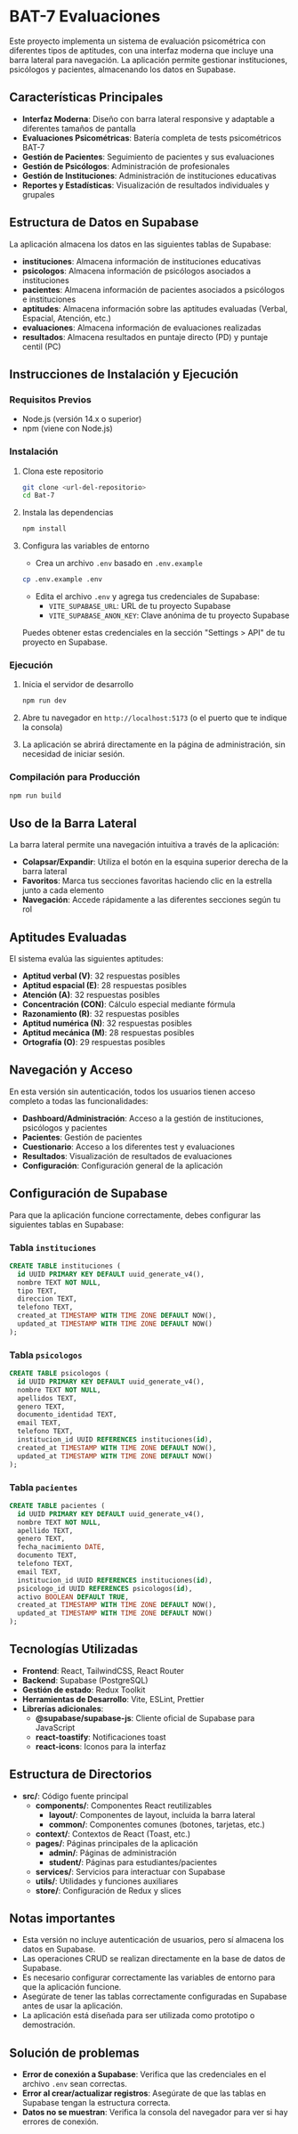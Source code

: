 # BAT-7 Evaluaciones

Este proyecto implementa un sistema de evaluación psicométrica con diferentes tipos de aptitudes, con una interfaz moderna que incluye una barra lateral para navegación. La aplicación permite gestionar instituciones, psicólogos y pacientes, almacenando los datos en Supabase.

## Características Principales

- **Interfaz Moderna**: Diseño con barra lateral responsive y adaptable a diferentes tamaños de pantalla
- **Evaluaciones Psicométricas**: Batería completa de tests psicométricos BAT-7
- **Gestión de Pacientes**: Seguimiento de pacientes y sus evaluaciones
- **Gestión de Psicólogos**: Administración de profesionales
- **Gestión de Instituciones**: Administración de instituciones educativas
- **Reportes y Estadísticas**: Visualización de resultados individuales y grupales

## Estructura de Datos en Supabase

La aplicación almacena los datos en las siguientes tablas de Supabase:

- **instituciones**: Almacena información de instituciones educativas
- **psicologos**: Almacena información de psicólogos asociados a instituciones
- **pacientes**: Almacena información de pacientes asociados a psicólogos e instituciones
- **aptitudes**: Almacena información sobre las aptitudes evaluadas (Verbal, Espacial, Atención, etc.)
- **evaluaciones**: Almacena información de evaluaciones realizadas
- **resultados**: Almacena resultados en puntaje directo (PD) y puntaje centil (PC)

## Instrucciones de Instalación y Ejecución

### Requisitos Previos

- Node.js (versión 14.x o superior)
- npm (viene con Node.js)

### Instalación

1. Clona este repositorio
   ```bash
   git clone <url-del-repositorio>
   cd Bat-7
   ```

2. Instala las dependencias
   ```bash
   npm install
   ```

3. Configura las variables de entorno
   - Crea un archivo `.env` basado en `.env.example`
   ```bash
   cp .env.example .env
   ```
   - Edita el archivo `.env` y agrega tus credenciales de Supabase:
     - `VITE_SUPABASE_URL`: URL de tu proyecto Supabase
     - `VITE_SUPABASE_ANON_KEY`: Clave anónima de tu proyecto Supabase

   Puedes obtener estas credenciales en la sección "Settings > API" de tu proyecto en Supabase.

### Ejecución

1. Inicia el servidor de desarrollo
   ```bash
   npm run dev
   ```

2. Abre tu navegador en `http://localhost:5173` (o el puerto que te indique la consola)

3. La aplicación se abrirá directamente en la página de administración, sin necesidad de iniciar sesión.

### Compilación para Producción

```bash
npm run build
```

## Uso de la Barra Lateral

La barra lateral permite una navegación intuitiva a través de la aplicación:

- **Colapsar/Expandir**: Utiliza el botón en la esquina superior derecha de la barra lateral
- **Favoritos**: Marca tus secciones favoritas haciendo clic en la estrella junto a cada elemento
- **Navegación**: Accede rápidamente a las diferentes secciones según tu rol

## Aptitudes Evaluadas

El sistema evalúa las siguientes aptitudes:

- **Aptitud verbal (V)**: 32 respuestas posibles
- **Aptitud espacial (E)**: 28 respuestas posibles
- **Atención (A)**: 32 respuestas posibles
- **Concentración (CON)**: Cálculo especial mediante fórmula
- **Razonamiento (R)**: 32 respuestas posibles
- **Aptitud numérica (N)**: 32 respuestas posibles
- **Aptitud mecánica (M)**: 28 respuestas posibles
- **Ortografía (O)**: 29 respuestas posibles

## Navegación y Acceso

En esta versión sin autenticación, todos los usuarios tienen acceso completo a todas las funcionalidades:

- **Dashboard/Administración**: Acceso a la gestión de instituciones, psicólogos y pacientes
- **Pacientes**: Gestión de pacientes
- **Cuestionario**: Acceso a los diferentes test y evaluaciones
- **Resultados**: Visualización de resultados de evaluaciones
- **Configuración**: Configuración general de la aplicación

## Configuración de Supabase

Para que la aplicación funcione correctamente, debes configurar las siguientes tablas en Supabase:

### Tabla `instituciones`
```sql
CREATE TABLE instituciones (
  id UUID PRIMARY KEY DEFAULT uuid_generate_v4(),
  nombre TEXT NOT NULL,
  tipo TEXT,
  direccion TEXT,
  telefono TEXT,
  created_at TIMESTAMP WITH TIME ZONE DEFAULT NOW(),
  updated_at TIMESTAMP WITH TIME ZONE DEFAULT NOW()
);
```

### Tabla `psicologos`
```sql
CREATE TABLE psicologos (
  id UUID PRIMARY KEY DEFAULT uuid_generate_v4(),
  nombre TEXT NOT NULL,
  apellidos TEXT,
  genero TEXT,
  documento_identidad TEXT,
  email TEXT,
  telefono TEXT,
  institucion_id UUID REFERENCES instituciones(id),
  created_at TIMESTAMP WITH TIME ZONE DEFAULT NOW(),
  updated_at TIMESTAMP WITH TIME ZONE DEFAULT NOW()
);
```

### Tabla `pacientes`
```sql
CREATE TABLE pacientes (
  id UUID PRIMARY KEY DEFAULT uuid_generate_v4(),
  nombre TEXT NOT NULL,
  apellido TEXT,
  genero TEXT,
  fecha_nacimiento DATE,
  documento TEXT,
  telefono TEXT,
  email TEXT,
  institucion_id UUID REFERENCES instituciones(id),
  psicologo_id UUID REFERENCES psicologos(id),
  activo BOOLEAN DEFAULT TRUE,
  created_at TIMESTAMP WITH TIME ZONE DEFAULT NOW(),
  updated_at TIMESTAMP WITH TIME ZONE DEFAULT NOW()
);
```

## Tecnologías Utilizadas

- **Frontend**: React, TailwindCSS, React Router
- **Backend**: Supabase (PostgreSQL)
- **Gestión de estado**: Redux Toolkit
- **Herramientas de Desarrollo**: Vite, ESLint, Prettier
- **Librerías adicionales**:
  - **@supabase/supabase-js**: Cliente oficial de Supabase para JavaScript
  - **react-toastify**: Notificaciones toast
  - **react-icons**: Iconos para la interfaz

## Estructura de Directorios

- **src/**: Código fuente principal
  - **components/**: Componentes React reutilizables
    - **layout/**: Componentes de layout, incluida la barra lateral
    - **common/**: Componentes comunes (botones, tarjetas, etc.)
  - **context/**: Contextos de React (Toast, etc.)
  - **pages/**: Páginas principales de la aplicación
    - **admin/**: Páginas de administración
    - **student/**: Páginas para estudiantes/pacientes
  - **services/**: Servicios para interactuar con Supabase
  - **utils/**: Utilidades y funciones auxiliares
  - **store/**: Configuración de Redux y slices

## Notas importantes

- Esta versión no incluye autenticación de usuarios, pero sí almacena los datos en Supabase.
- Las operaciones CRUD se realizan directamente en la base de datos de Supabase.
- Es necesario configurar correctamente las variables de entorno para que la aplicación funcione.
- Asegúrate de tener las tablas correctamente configuradas en Supabase antes de usar la aplicación.
- La aplicación está diseñada para ser utilizada como prototipo o demostración.

## Solución de problemas

- **Error de conexión a Supabase**: Verifica que las credenciales en el archivo `.env` sean correctas.
- **Error al crear/actualizar registros**: Asegúrate de que las tablas en Supabase tengan la estructura correcta.
- **Datos no se muestran**: Verifica la consola del navegador para ver si hay errores de conexión.